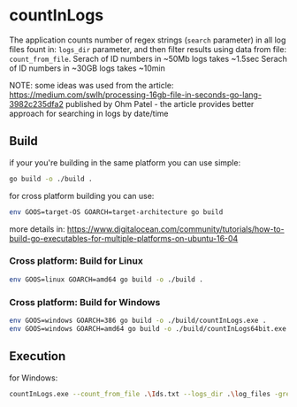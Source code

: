 # countInLogs

The application counts number of regex strings (`search` parameter) in all log files fount in: `logs_dir` parameter, and then filter results using data from file: `count_from_file`.
Serach of ID numbers in ~50Mb logs takes ~1.5sec
Serach of ID numbers in ~30GB logs takes ~10min

NOTE: some ideas was used from the article: https://medium.com/swlh/processing-16gb-file-in-seconds-go-lang-3982c235dfa2 published by Ohm Patel - the article provides better approach for searching in logs by date/time


## Build

if your you're building in the same platform you can use simple:
```sh
go build -o ./build .
```
for cross platform building you can use:
```sh
env GOOS=target-OS GOARCH=target-architecture go build 
```
more details in: https://www.digitalocean.com/community/tutorials/how-to-build-go-executables-for-multiple-platforms-on-ubuntu-16-04


### Cross platform: Build for Linux
```sh
env GOOS=linux GOARCH=amd64 go build -o ./build .
```
### Cross platform: Build for Windows
```sh
env GOOS=windows GOARCH=386 go build -o ./build/countInLogs.exe .
env GOOS=windows GOARCH=amd64 go build -o ./build/countInLogs64bit.exe .
```

## Execution
for Windows:
```sh
countInLogs.exe --count_from_file .\Ids.txt --logs_dir .\log_files -greater_than 100
```
